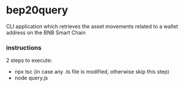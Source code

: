 # bep20query

CLI application which retrieves the asset movements related to a wallet address on the BNB Smart Chain

### instructions

2 steps to execute:

- npx tsc (in case any .ts file is modified, otherwise skip this step)
- node query.js
